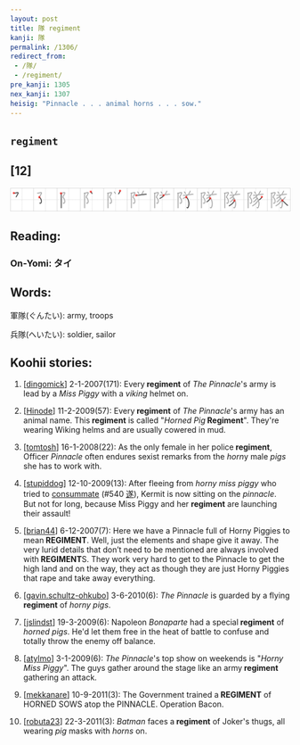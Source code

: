 ```yaml
---
layout: post
title: 隊 regiment
kanji: 隊
permalink: /1306/
redirect_from:
 - /隊/
 - /regiment/
pre_kanji: 1305
nex_kanji: 1307
heisig: "Pinnacle . . . animal horns . . . sow."
---
```


## `regiment`

## [12]

<div class="stroke"><img src="../images/E99A8A.png" /></div>

## Reading:

### On-Yomi: タイ

## Words:

軍隊(ぐんたい): army, troops

兵隊(へいたい): soldier, sailor

## Koohii stories:

1) [<a href="http://kanji.koohii.com/profile/dingomick">dingomick</a>] 2-1-2007(171): Every<strong> regiment</strong> of <em>The Pinnacle</em>&#039;s army is lead by a <em>Miss Piggy</em> with a <em>viking</em> helmet on. 

2) [<a href="http://kanji.koohii.com/profile/Hinode">Hinode</a>] 11-2-2009(57): Every<strong> regiment</strong> of <em>The Pinnacle</em>&#039;s army has an animal name. This<strong> regiment</strong> is called &quot;<em>Horned Pig</em><strong> Regiment</strong>&quot;. They&#039;re wearing Wiking helms and are usually cowered in mud. 

3) [<a href="http://kanji.koohii.com/profile/tomtosh">tomtosh</a>] 16-1-2008(22): As the only female in her police<strong> regiment</strong>, Officer <em>Pinnacle</em> often endures sexist remarks from the <em>horn</em>y male <em>pigs</em> she has to work with. 

4) [<a href="http://kanji.koohii.com/profile/stupiddog">stupiddog</a>] 12-10-2009(13): After fleeing from <em>horny</em> <em>miss piggy</em> who tried to <a href="../540">consummate</a> <span class="index">(#540 <a href="http://jisho.org/kanji/details/遂">遂</a>)</span>, Kermit is now sitting on the <em>pinnacle</em>. But not for long, because Miss Piggy and her <strong>regiment</strong> are launching their assault! 

5) [<a href="http://kanji.koohii.com/profile/brian44">brian44</a>] 6-12-2007(7): Here we have a Pinnacle full of Horny Piggies to mean<strong> REGIMENT</strong>. Well, just the elements and shape give it away. The very lurid details that don’t need to be mentioned are always involved with<strong> REGIMENT</strong>S. They work very hard to get to the Pinnacle to get the high land and on the way, they act as though they are just Horny Piggies that rape and take away everything. 

6) [<a href="http://kanji.koohii.com/profile/gavin.schultz-ohkubo">gavin.schultz-ohkubo</a>] 3-6-2010(6): <em>The Pinnacle</em> is guarded by a flying<strong> regiment</strong> of <em>horny pigs</em>. 

7) [<a href="http://kanji.koohii.com/profile/jslindst">jslindst</a>] 19-3-2009(6): Napoleon <em>Bonaparte</em> had a special<strong> regiment</strong> of <em>horned pigs</em>. He&#039;d let them free in the heat of battle to confuse and totally throw the enemy off balance. 

8) [<a href="http://kanji.koohii.com/profile/atylmo">atylmo</a>] 3-1-2009(6): <em>The Pinnacle</em>&#039;s top show on weekends is &quot;<em>Horny</em> <em>Miss Piggy</em>&quot;. The guys gather around the stage like an army<strong> regiment</strong> gathering an attack. 

9) [<a href="http://kanji.koohii.com/profile/mekkanare">mekkanare</a>] 10-9-2011(3): The Government trained a<strong> REGIMENT</strong> of HORNED SOWS atop the PINNACLE. Operation Bacon. 

10) [<a href="http://kanji.koohii.com/profile/robuta23">robuta23</a>] 22-3-2011(3): <em>Batman</em> faces a<strong> regiment</strong> of Joker&#039;s thugs, all wearing <em>pig</em> masks with <em>horns</em> on. 
